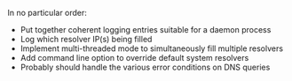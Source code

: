 In no particular order:

* Put together coherent logging entries suitable for a daemon process
* Log which resolver IP(s) being filled
* Implement multi-threaded mode to simultaneously fill multiple resolvers
* Add command line option to override default system resolvers
* Probably should handle the various error conditions on DNS queries
